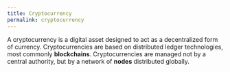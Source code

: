 ```yaml
---
title: Cryptocurrency
permalink: cryptocurrency
---
```


A cryptocurrency is a digital asset designed to act as a decentralized form of currency. Cryptocurrencies are based on distributed ledger technologies, most commonly **blockchains**. Cryptocurrencies are managed not by a central authority, but by a network of **nodes** distributed globally.
